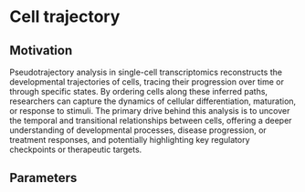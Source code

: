 # Cell trajectory

## Motivation

Pseudotrajectory analysis in single-cell transcriptomics reconstructs the developmental trajectories of cells, tracing their progression over time or through specific states. By ordering cells along these inferred paths, researchers can capture the dynamics of cellular differentiation, maturation, or response to stimuli. The primary drive behind this analysis is to uncover the temporal and transitional relationships between cells, offering a deeper understanding of developmental processes, disease progression, or treatment responses, and potentially highlighting key regulatory checkpoints or therapeutic targets.

## Parameters
